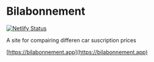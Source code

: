 # Bilabonnement

[![Netlify Status](https://api.netlify.com/api/v1/badges/e9deb646-acc2-460e-a315-45b180d30ab8/deploy-status)](https://app.netlify.com/sites/silly-curie-16fc6b/deploys)

A site for compairing differen car suscription prices

[https://bilabonnement.app](https://bilabonnement.app)
